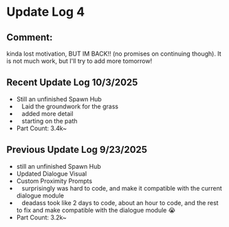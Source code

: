 # Update Log 4
## Comment:
kinda lost motivation, BUT IM  BACK!! (no promises on continuing though). It is not much work, but I'll try to add more tomorrow!

## Recent Update Log 10/3/2025
* Still an unfinished Spawn Hub
* ‎ ‎ ‎ Laid the groundwork for the grass
* ‎ ‎ ‎ added more detail
* ‎ ‎ ‎ starting on the path
* Part Count: 3.4k~



## Previous Update Log 9/23/2025
* still an unfinished Spawn Hub
* Updated Dialogue Visual
* Custom Proximity Prompts
* ‎ ‎ ‎ surprisingly was hard to code, and make it compatible with the current dialogue module
* ‎ ‎ ‎ deadass took like 2 days to code, about an hour to code, and the rest to fix and make compatible with the dialogue module 😭
* Part Count: 3.2k~
